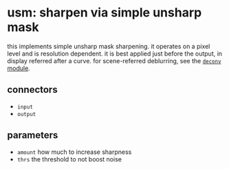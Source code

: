 # usm: sharpen via simple unsharp mask

this implements simple unsharp mask sharpening. it operates on a pixel level
and is resolution dependent. it is best applied just before the output, in
display referred after a curve.
for scene-referred deblurring, see the [`deconv` module](../deconv/readme.md).

## connectors

* `input`
* `output`

## parameters

* `amount` how much to increase sharpness
* `thrs` the threshold to not boost noise
